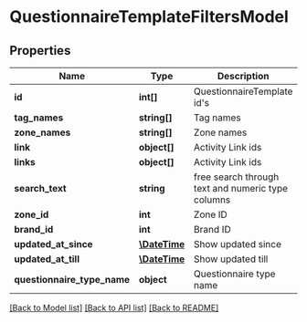# QuestionnaireTemplateFiltersModel

## Properties
Name | Type | Description | Notes
------------ | ------------- | ------------- | -------------
**id** | **int[]** | QuestionnaireTemplate id&#39;s | [optional] 
**tag_names** | **string[]** | Tag names | [optional] 
**zone_names** | **string[]** | Zone names | [optional] 
**link** | **object[]** | Activity Link ids | [optional] 
**links** | **object[]** | Activity Link ids | [optional] 
**search_text** | **string** | free search through text and numeric type columns | [optional] 
**zone_id** | **int** | Zone ID | [optional] 
**brand_id** | **int** | Brand ID | [optional] 
**updated_at_since** | [**\DateTime**](\DateTime.md) | Show updated since | [optional] 
**updated_at_till** | [**\DateTime**](\DateTime.md) | Show updated till | [optional] 
**questionnaire_type_name** | **object** | Questionnaire type name | [optional] 

[[Back to Model list]](../README.md#documentation-for-models) [[Back to API list]](../README.md#documentation-for-api-endpoints) [[Back to README]](../README.md)


